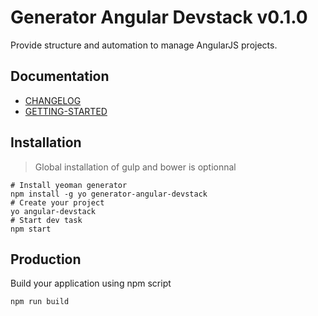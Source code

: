 # Generator Angular Devstack v0.1.0

Provide structure and automation to manage AngularJS projects.

## Documentation

- [CHANGELOG](./CHANGELOG.md)
- [GETTING-STARTED](./GETTING-STARTED.md)

## Installation

> Global installation of gulp and bower is optionnal

```
# Install yeoman generator
npm install -g yo generator-angular-devstack
# Create your project
yo angular-devstack
# Start dev task
npm start
```

## Production

Build your application using npm script

```
npm run build
```
